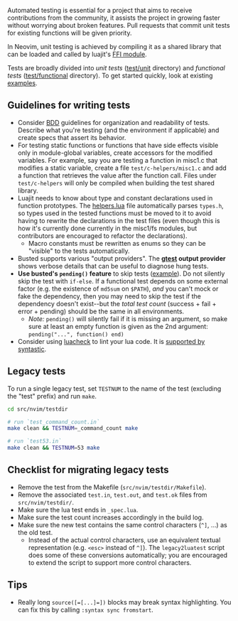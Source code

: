 Automated testing is essential for a project that aims to receive contributions from the community, it assists the project in growing faster without worrying about broken features. Pull requests that commit unit tests for existing functions will be given priority.

In Neovim, unit testing is achieved by compiling it as a shared library that can be loaded and called by luajit's [FFI module](http://luajit.org/ext_ffi.html).

Tests are broadly divided into *unit tests* ([test/unit](https://github.com/neovim/neovim/tree/master/test/unit) directory) and *functional tests* ([test/functional](https://github.com/neovim/neovim/tree/master/test/functional) directory). To get started quickly, look at existing [examples](https://github.com/neovim/neovim/tree/master/test/unit).

## Guidelines for writing tests

- Consider [BDD](http://en.wikipedia.org/wiki/Behavior-driven_development) guidelines for organization and readability of tests. Describe what you're testing (and the environment if applicable) and create specs that assert its behavior.
- For testing static functions or functions that have side effects visible only in module-global variables, create accessors for the modified variables. For example, say you are testing a function in misc1.c that modifies a static variable, create a file `test/c-helpers/misc1.c` and add a function that retrieves the value after the function call. Files under `test/c-helpers` will only be compiled when building the test shared library.
- Luajit needs to know about type and constant declarations used in function prototypes. The [helpers.lua](https://github.com/neovim/neovim/blob/master/test/unit/helpers.lua) file automatically parses `types.h`, so types used in the tested functions must be moved to it to avoid having to rewrite the declarations in the test files (even though this is how it's currently done currently in the misc1/fs modules, but contributors are encouraged to refactor the declarations).
    - Macro constants must be rewritten as enums so they can be "visible" to the tests automatically.
- Busted supports various "output providers". The **[gtest](https://github.com/Olivine-Labs/busted/pull/394) output provider** shows verbose details that can be useful to diagnose hung tests.
- **Use busted's `pending()` feature** to skip tests ([example](https://github.com/neovim/neovim/commit/2d65ccf06cbd1b1a383bd01a24872224b6fd0e83#diff-bf80b24c724b0004e8418102f68b0679R18)). Do not silently skip the test with `if-else`. If a functional test depends on some external factor (e.g. the existence of `md5sum` on `$PATH`), *and* you can't mock or fake the dependency, then you may need to skip the test if the dependency doesn't exist--but the *total test count* (success + fail + error + pending) should be the same in all environments.
    - *Note:* `pending()` will silently fail if it is missing an argument, so make sure at least an empty function is given as the 2nd argument: `pending("...", function() end)`
- Consider using [luacheck](https://github.com/mpeterv/luacheck) to lint your lua code. It is [supported by syntastic](https://github.com/scrooloose/syntastic/wiki/Lua:---luacheck).

## Legacy tests

To run a single legacy test, set `TESTNUM` to the name of the test (excluding the "test" prefix) and run `make`.

```sh
cd src/nvim/testdir

# run `test_command_count.in`
make clean && TESTNUM=_command_count make

# run `test53.in`
make clean && TESTNUM=53 make
```

## Checklist for migrating legacy tests

- Remove the test from the Makefile (`src/nvim/testdir/Makefile`).
- Remove the associated `test.in`, `test.out`, and `test.ok` files from `src/nvim/testdir/`.
- Make sure the lua test ends in `_spec.lua`.
- Make sure the test count increases accordingly in the build log.
- Make sure the new test contains the same control characters (`^]`, ...) as the old test.
  - Instead of the actual control characters, use an equivalent textual representation (e.g. `<esc>` instead of `^]`). The `legacy2luatest` script does some of these conversions automatically; you are encouraged to extend the script to support more control characters.

## Tips

- Really long `source([=[...]=])` blocks may break syntax highlighting. You can fix this by calling `:syntax sync fromstart`.